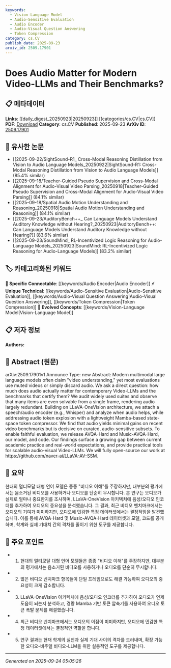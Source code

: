 ```yaml
---
keywords:
  - Vision-Language Model
  - Audio-Sensitive Evaluation
  - Audio Encoder
  - Audio-Visual Question Answering
  - Token Compression
category: cs.CV
publish_date: 2025-09-23
arxiv_id: 2509.17901
---
```


<!-- KEYWORD_LINKING_METADATA:
{
  "processed_timestamp": "2025-09-24T05:05:26.515976",
  "vocabulary_version": "1.0",
  "selected_keywords": [
    "Vision-Language Model",
    "Audio-Sensitive Evaluation",
    "Audio Encoder",
    "Audio-Visual Question Answering",
    "Token Compression"
  ],
  "rejected_keywords": [],
  "similarity_scores": {
    "Vision-Language Model": 0.85,
    "Audio-Sensitive Evaluation": 0.78,
    "Audio Encoder": 0.8,
    "Audio-Visual Question Answering": 0.77,
    "Token Compression": 0.74
  },
  "extraction_method": "AI_prompt_based",
  "budget_applied": true,
  "candidates_json": {
    "candidates": [
      {
        "surface": "Video-LLMs",
        "canonical": "Vision-Language Model",
        "aliases": [
          "Video Large Language Models"
        ],
        "category": "evolved_concepts",
        "rationale": "This term represents a key concept in the paper, linking vision and language processing in multimodal contexts.",
        "novelty_score": 0.55,
        "connectivity_score": 0.88,
        "specificity_score": 0.82,
        "link_intent_score": 0.85
      },
      {
        "surface": "audio-sensitive subsets",
        "canonical": "Audio-Sensitive Evaluation",
        "aliases": [
          "audio-sensitive benchmarks"
        ],
        "category": "unique_technical",
        "rationale": "Highlights a specific evaluation focus that bridges audio and video analysis, crucial for understanding the paper's contributions.",
        "novelty_score": 0.72,
        "connectivity_score": 0.67,
        "specificity_score": 0.79,
        "link_intent_score": 0.78
      },
      {
        "surface": "speech/audio encoder",
        "canonical": "Audio Encoder",
        "aliases": [
          "speech encoder",
          "audio processing module"
        ],
        "category": "specific_connectable",
        "rationale": "Central to the paper's methodology, enabling integration of audio data into video models.",
        "novelty_score": 0.48,
        "connectivity_score": 0.82,
        "specificity_score": 0.76,
        "link_intent_score": 0.8
      },
      {
        "surface": "AVQA-Hard",
        "canonical": "Audio-Visual Question Answering",
        "aliases": [
          "AVQA",
          "AVQA-Hard dataset"
        ],
        "category": "unique_technical",
        "rationale": "Represents a specific dataset introduced in the paper, critical for evaluating audio-visual models.",
        "novelty_score": 0.68,
        "connectivity_score": 0.7,
        "specificity_score": 0.85,
        "link_intent_score": 0.77
      },
      {
        "surface": "Mamba-based state-space token compressor",
        "canonical": "Token Compression",
        "aliases": [
          "Mamba compressor",
          "state-space token compression"
        ],
        "category": "unique_technical",
        "rationale": "A novel technical contribution addressing token explosion, relevant for model efficiency.",
        "novelty_score": 0.75,
        "connectivity_score": 0.65,
        "specificity_score": 0.83,
        "link_intent_score": 0.74
      }
    ],
    "ban_list_suggestions": [
      "muted videos",
      "single frame",
      "recent video benchmarks"
    ]
  },
  "decisions": [
    {
      "candidate_surface": "Video-LLMs",
      "resolved_canonical": "Vision-Language Model",
      "decision": "linked",
      "scores": {
        "novelty": 0.55,
        "connectivity": 0.88,
        "specificity": 0.82,
        "link_intent": 0.85
      }
    },
    {
      "candidate_surface": "audio-sensitive subsets",
      "resolved_canonical": "Audio-Sensitive Evaluation",
      "decision": "linked",
      "scores": {
        "novelty": 0.72,
        "connectivity": 0.67,
        "specificity": 0.79,
        "link_intent": 0.78
      }
    },
    {
      "candidate_surface": "speech/audio encoder",
      "resolved_canonical": "Audio Encoder",
      "decision": "linked",
      "scores": {
        "novelty": 0.48,
        "connectivity": 0.82,
        "specificity": 0.76,
        "link_intent": 0.8
      }
    },
    {
      "candidate_surface": "AVQA-Hard",
      "resolved_canonical": "Audio-Visual Question Answering",
      "decision": "linked",
      "scores": {
        "novelty": 0.68,
        "connectivity": 0.7,
        "specificity": 0.85,
        "link_intent": 0.77
      }
    },
    {
      "candidate_surface": "Mamba-based state-space token compressor",
      "resolved_canonical": "Token Compression",
      "decision": "linked",
      "scores": {
        "novelty": 0.75,
        "connectivity": 0.65,
        "specificity": 0.83,
        "link_intent": 0.74
      }
    }
  ]
}
-->

# Does Audio Matter for Modern Video-LLMs and Their Benchmarks?

## 📋 메타데이터

**Links**: [[daily_digest_20250923|20250923]] [[categories/cs.CV|cs.CV]]
**PDF**: [Download](https://arxiv.org/pdf/2509.17901.pdf)
**Category**: cs.CV
**Published**: 2025-09-23
**ArXiv ID**: [2509.17901](https://arxiv.org/abs/2509.17901)

## 🔗 유사한 논문
- [[2025-09-22/SightSound-R1_ Cross-Modal Reasoning Distillation from Vision to Audio Language Models_20250922|SightSound-R1: Cross-Modal Reasoning Distillation from Vision to Audio Language Models]] (85.4% similar)
- [[2025-09-18/Teacher-Guided Pseudo Supervision and Cross-Modal Alignment for Audio-Visual Video Parsing_20250918|Teacher-Guided Pseudo Supervision and Cross-Modal Alignment for Audio-Visual Video Parsing]] (84.1% similar)
- [[2025-09-18/Spatial Audio Motion Understanding and Reasoning_20250918|Spatial Audio Motion Understanding and Reasoning]] (84.1% similar)
- [[2025-09-23/AuditoryBench++_ Can Language Models Understand Auditory Knowledge without Hearing?_20250923|AuditoryBench++: Can Language Models Understand Auditory Knowledge without Hearing?]] (83.6% similar)
- [[2025-09-23/SoundMind_ RL-Incentivized Logic Reasoning for Audio-Language Models_20250923|SoundMind: RL-Incentivized Logic Reasoning for Audio-Language Models]] (83.2% similar)

## 🏷️ 카테고리화된 키워드
**🔗 Specific Connectable**: [[keywords/Audio Encoder|Audio Encoder]]
**⚡ Unique Technical**: [[keywords/Audio-Sensitive Evaluation|Audio-Sensitive Evaluation]], [[keywords/Audio-Visual Question Answering|Audio-Visual Question Answering]], [[keywords/Token Compression|Token Compression]]
**🚀 Evolved Concepts**: [[keywords/Vision-Language Model|Vision-Language Model]]

## 📋 저자 정보

**Authors:** 

## 📄 Abstract (원문)

arXiv:2509.17901v1 Announce Type: new 
Abstract: Modern multimodal large language models often claim "video understanding," yet most evaluations use muted videos or simply discard audio. We ask a direct question: how much does audio actually matter for contemporary Video-LLMs and the benchmarks that certify them? We audit widely used suites and observe that many items are even solvable from a single frame, rendering audio largely redundant. Building on LLaVA-OneVision architecture, we attach a speech/audio encoder (e.g., Whisper) and analyze when audio helps, while addressing audio token explosion with a lightweight Mamba-based state-space token compressor. We find that audio yields minimal gains on recent video benchmarks but is decisive on curated, audio-sensitive subsets. To enable faithful evaluation, we release AVQA-Hard and Music-AVQA-Hard, our model, and code. Our findings surface a growing gap between current academic practice and real-world expectations, and provide practical tools for scalable audio-visual Video-LLMs. We will fully open-source our work at https://github.com/naver-ai/LLaVA-AV-SSM.

## 📝 요약

현대의 멀티모달 대형 언어 모델은 종종 "비디오 이해"를 주장하지만, 대부분의 평가에서는 음소거된 비디오를 사용하거나 오디오를 단순히 무시합니다. 본 연구는 오디오가 실제로 얼마나 중요한지를 조사하며, LLaVA-OneVision 아키텍처에 음성/오디오 인코더를 추가하여 오디오의 중요성을 분석했습니다. 그 결과, 최근 비디오 벤치마크에서는 오디오의 기여가 미미하지만, 오디오에 민감한 특정 데이터셋에서는 결정적임을 발견했습니다. 이를 통해 AVQA-Hard 및 Music-AVQA-Hard 데이터셋과 모델, 코드를 공개하며, 학계와 실제 기대치 간의 격차를 줄이기 위한 도구를 제공합니다.

## 🎯 주요 포인트

- 1. 현대의 멀티모달 대형 언어 모델들은 종종 "비디오 이해"를 주장하지만, 대부분의 평가에서는 음소거된 비디오를 사용하거나 오디오를 단순히 무시합니다.
- 2. 많은 비디오 벤치마크 항목들이 단일 프레임으로도 해결 가능하여 오디오의 중요성이 크게 감소합니다.
- 3. LLaVA-OneVision 아키텍처에 음성/오디오 인코더를 추가하여 오디오가 언제 도움이 되는지 분석하고, 경량 Mamba 기반 토큰 압축기를 사용하여 오디오 토큰 폭발 문제를 해결했습니다.
- 4. 최근 비디오 벤치마크에서는 오디오의 이점이 미미하지만, 오디오에 민감한 특정 데이터셋에서는 결정적인 역할을 합니다.
- 5. 연구 결과는 현재 학계의 실천과 실제 기대 사이의 격차를 드러내며, 확장 가능한 오디오-비주얼 비디오-LLM을 위한 실용적인 도구를 제공합니다.


---

*Generated on 2025-09-24 05:05:26*